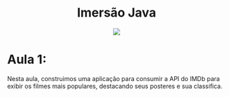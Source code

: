 <h1 align="center"> Imersão Java </h1>

<p align="center">
<img src="http://img.shields.io/static/v1?label=STATUS&message=EM%20DESENVOLVIMENTO&color=GREEN&style=for-the-badge"/>
</p>

# Aula  1:
Nesta aula, construimos uma aplicação para consumir a API do IMDb para exibir os filmes mais populares, destacando seus posteres e sua classifica.
